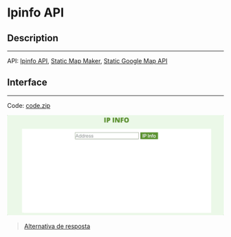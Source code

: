 # Ipinfo API

## Description
---

API: [Ipinfo API](https://ipinfo.io/developers), [Static Map Maker](https://staticmapmaker.com), [Static Google Map API](https://developers.google.com/maps/documentation/static-maps/)

## Interface
---

Code: [code.zip](code.zip)

![](assets/layout.gif)

> [Alternativa de resposta](code-response/)